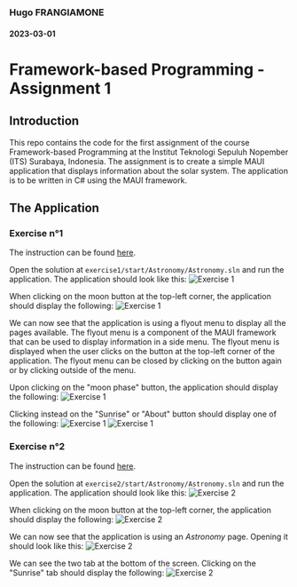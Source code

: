 ### Hugo FRANGIAMONE
#### 2023-03-01
# Framework-based Programming - Assignment 1
## Introduction
This repo contains the code for the first assignment of the course Framework-based Programming at the Institut Teknologi Sepuluh Nopember (ITS) Surabaya, Indonesia. The assignment is to create a simple MAUI application that displays information about the solar system. The application is to be written in C# using the MAUI framework.

## The Application
### Exercise n°1
The instruction can be found [here](https://learn.microsoft.com/en-us/training/modules/create-multi-page-apps/3-exercise-implement-flyout-navigation).

Open the solution at `exercise1/start/Astronomy/Astronomy.sln` and run the application. The application should look like this:
![Exercise 1](img/ex1/author.jpg)

When clicking on the moon button at the top-left corner, the application should display the following:
![Exercise 1](img/ex1/flyout.jpg)

We can now see that the application is using a flyout menu to display all the pages available. The flyout menu is a component of the MAUI framework that can be used to display information in a side menu. The flyout menu is displayed when the user clicks on the button at the top-left corner of the application. The flyout menu can be closed by clicking on the button again or by clicking outside of the menu.

Upon clicking on the "moon phase" button, the application should display the following:
![Exercise 1](img/ex1/moonphase.jpg)

Clicking instead on the "Sunrise" or "About" button should display one of the following:
![Exercise 1](img/ex1/sunrise.jpg)
![Exercise 1](img/ex1/about.jpg)

### Exercise n°2
The instruction can be found [here](https://learn.microsoft.com/en-us/training/modules/create-multi-page-apps/5-exercise-implement-tab-navigation).

Open the solution at `exercise2/start/Astronomy/Astronomy.sln` and run the application. The application should look like this:
![Exercise 2](img/ex2/author.jpg)

When clicking on the moon button at the top-left corner, the application should display the following:
![Exercise 2](img/ex2/flyout.jpg)

We can now see that the application is using an *Astronomy* page. Opening it should look like this:
![Exercise 2](img/ex2/moon.jpg)

We can see the two tab at the bottom of the screen. Clicking on the "Sunrise" tab should display the following:
![Exercise 2](img/ex2/sunrise.jpg)